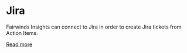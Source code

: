 # Jira
Fairwinds Insights can connect to Jira in order to create Jira tickets
from Action Items.

[Read more](/features/action-items#ticketing-integrations)

